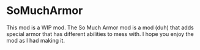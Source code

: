 SoMuchArmor
===========

This mod is a WIP mod. The So Much Armor mod is a mod (duh) that adds special armor that has different abilities to mess with. I hope you enjoy the mod as I had making it.
